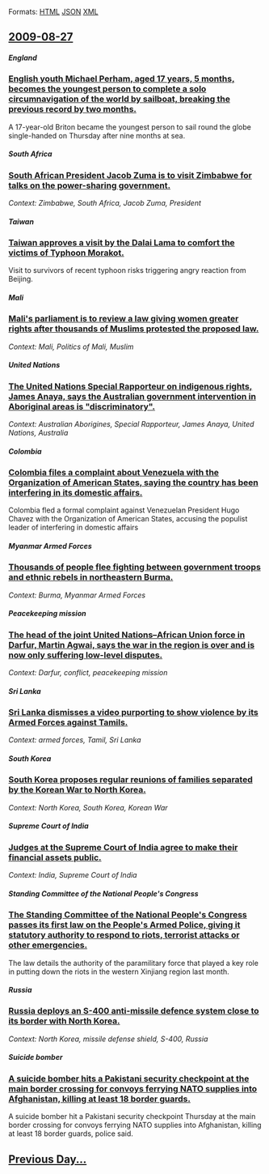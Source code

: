 
Formats: [HTML](2009/08/27/index.html)  [JSON](2009/08/27/index.json)  [XML](2009/08/27/index.xml)  

## [2009-08-27](/news/2009/08/27/index.md)

##### England
### [ English youth Michael Perham, aged 17 years, 5 months, becomes the youngest person to complete a solo circumnavigation of the world by sailboat, breaking the previous record by two months. ](/news/2009/08/27/english-youth-michael-perham-aged-17-years-5-months-becomes-the-youngest-person-to-complete-a-solo-circumnavigation-of-the-world-by-sail.md)
A 17-year-old Briton became the youngest person to sail round the globe single-handed on Thursday after nine months at sea.

##### South Africa
### [ South African President Jacob Zuma is to visit Zimbabwe for talks on the power-sharing government. ](/news/2009/08/27/south-african-president-jacob-zuma-is-to-visit-zimbabwe-for-talks-on-the-power-sharing-government.md)
_Context: Zimbabwe, South Africa, Jacob Zuma, President_

##### Taiwan
### [ Taiwan approves a visit by the Dalai Lama to comfort the victims of Typhoon Morakot. ](/news/2009/08/27/taiwan-approves-a-visit-by-the-dalai-lama-to-comfort-the-victims-of-typhoon-morakot.md)
Visit to survivors of recent typhoon risks triggering angry reaction from Beijing.

##### Mali
### [ Mali's parliament is to review a law giving women greater rights after thousands of Muslims protested the proposed law. ](/news/2009/08/27/mali-s-parliament-is-to-review-a-law-giving-women-greater-rights-after-thousands-of-muslims-protested-the-proposed-law.md)
_Context: Mali, Politics of Mali, Muslim_

##### United Nations
### [ The United Nations Special Rapporteur on indigenous rights, James Anaya, says the Australian government intervention in Aboriginal areas is "discriminatory". ](/news/2009/08/27/the-united-nations-special-rapporteur-on-indigenous-rights-james-anaya-says-the-australian-government-intervention-in-aboriginal-areas-is.md)
_Context: Australian Aborigines, Special Rapporteur, James Anaya, United Nations, Australia_

##### Colombia
### [ Colombia files a complaint about Venezuela with the Organization of American States, saying the country has been interfering in its domestic affairs. ](/news/2009/08/27/colombia-files-a-complaint-about-venezuela-with-the-organization-of-american-states-saying-the-country-has-been-interfering-in-its-domesti.md)
Colombia fled a formal complaint against Venezuelan President Hugo Chavez with the Organization of American States, accusing the populist leader of interfering in domestic affairs

##### Myanmar Armed Forces
### [ Thousands of people flee fighting between government troops and ethnic rebels in northeastern Burma. ](/news/2009/08/27/thousands-of-people-flee-fighting-between-government-troops-and-ethnic-rebels-in-northeastern-burma.md)
_Context: Burma, Myanmar Armed Forces_

##### Peacekeeping mission
### [ The head of the joint United Nations&ndash;African Union force in Darfur, Martin Agwai, says the war in the region is over and is now only suffering low-level disputes. ](/news/2009/08/27/the-head-of-the-joint-united-nations-ndash-african-union-force-in-darfur-martin-agwai-says-the-war-in-the-region-is-over-and-is-now-only.md)
_Context: Darfur, conflict, peacekeeping mission_

##### Sri Lanka
### [ Sri Lanka dismisses a video purporting to show violence by its Armed Forces against Tamils. ](/news/2009/08/27/sri-lanka-dismisses-a-video-purporting-to-show-violence-by-its-armed-forces-against-tamils.md)
_Context: armed forces, Tamil, Sri Lanka_

##### South Korea
### [ South Korea proposes regular reunions of families separated by the Korean War to North Korea. ](/news/2009/08/27/south-korea-proposes-regular-reunions-of-families-separated-by-the-korean-war-to-north-korea.md)
_Context: North Korea, South Korea, Korean War_

##### Supreme Court of India
### [ Judges at the Supreme Court of India agree to make their financial assets public. ](/news/2009/08/27/judges-at-the-supreme-court-of-india-agree-to-make-their-financial-assets-public.md)
_Context: India, Supreme Court of India_

##### Standing Committee of the National People's Congress
### [ The Standing Committee of the National People's Congress passes its first law on the People's Armed Police, giving it statutory authority to respond to riots, terrorist attacks or other emergencies. ](/news/2009/08/27/the-standing-committee-of-the-national-people-s-congress-passes-its-first-law-on-the-people-s-armed-police-giving-it-statutory-authority-t.md)
The law details the authority of the paramilitary force that played a key role in putting down the riots in the western Xinjiang region last month.

##### Russia
### [ Russia deploys an S-400 anti-missile defence system close to its border with North Korea. ](/news/2009/08/27/russia-deploys-an-s-400-anti-missile-defence-system-close-to-its-border-with-north-korea.md)
_Context: North Korea, missile defense shield, S-400, Russia_

##### Suicide bomber
### [ A suicide bomber hits a Pakistani security checkpoint at the main border crossing for convoys ferrying NATO supplies into Afghanistan, killing at least 18 border guards. ](/news/2009/08/27/a-suicide-bomber-hits-a-pakistani-security-checkpoint-at-the-main-border-crossing-for-convoys-ferrying-nato-supplies-into-afghanistan-kill.md)
A suicide bomber hit a Pakistani security checkpoint Thursday at the main border crossing for convoys ferrying NATO supplies into Afghanistan, killing at least 18 border guards, police said.

## [Previous Day...](/news/2009/08/26/index.md)

